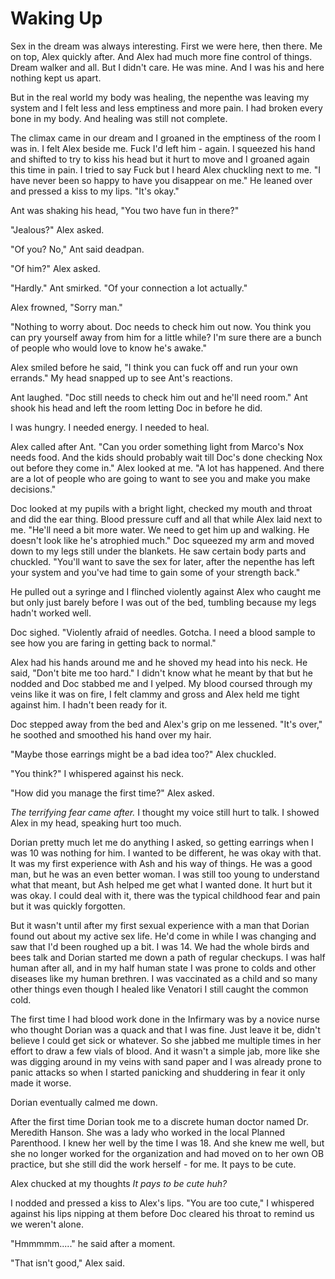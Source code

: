 # Waking Up

Sex in the dream was always interesting. First we were here, then there. Me on top, Alex quickly after. And Alex had much more fine control of things. Dream walker and all. But I didn't care. He was mine. And I was his and here nothing kept us apart.

But in the real world my body was healing, the nepenthe was leaving my system and I felt less and less emptiness and more pain. I had broken every bone in my body. And healing was still not complete.

The climax came in our dream and I groaned in the emptiness of the room I was in. I felt Alex beside me. Fuck I'd left him - again. I squeezed his hand and shifted to try to kiss his head but it hurt to move and I groaned again this time in pain. I tried to say Fuck but I heard Alex chuckling next to me. "I have never been so happy to have you disappear on me." He leaned over and pressed a kiss to my lips. "It's okay."

Ant was shaking his head, "You two have fun in there?"

"Jealous?" Alex asked.

"Of you? No," Ant said deadpan.

"Of him?" Alex asked.

"Hardly." Ant smirked. "Of your connection a lot actually."

Alex frowned, "Sorry man."

"Nothing to worry about. Doc needs to check him out now. You think you can pry yourself away from him for a little while?  I'm sure there are a bunch of people who would love to know he's awake."

Alex smiled before he said, "I think you can fuck off and run your own errands." My head snapped up to see Ant's reactions.  

Ant laughed. "Doc still needs to check him out and he'll need room." Ant shook his head and left the room letting Doc in before he did.

I was hungry. I needed energy. I needed to heal.

Alex called after Ant. "Can you order something light from Marco's Nox needs food. And the kids should probably wait till Doc's done checking Nox out before they come in." Alex looked at me. "A lot has happened. And there are a lot of people who are going to want to see you and make you make decisions."

Doc looked at my pupils with a bright light, checked my mouth and throat and did the ear thing. Blood pressure cuff and all that while Alex laid next to me. "He'll need a bit more water. We need to get him up and walking. He doesn't look like he's atrophied much."  Doc squeezed my arm and moved down to my legs still under the blankets. He saw certain body parts and chuckled. "You'll want to save the sex for later, after the nepenthe has left your system and you've had time to gain some of your strength back."

He pulled out a syringe and I flinched violently against Alex who caught me but only just barely before I was out of the bed, tumbling because my legs hadn't worked well.

Doc sighed. "Violently afraid of needles. Gotcha. I need a blood sample to see how you are faring in getting back to normal."

Alex had his hands around me and he shoved my head into his neck. He said, "Don't bite me too hard." I didn't know what he meant by that but he nodded and Doc stabbed me and I yelped. My blood coursed through my veins like it was on fire, I felt clammy and gross and Alex held me tight against him. I hadn't been ready for it.

Doc stepped away from the bed and Alex's grip on me lessened. "It's over," he soothed and smoothed his hand over my hair.

"Maybe those earrings might be a bad idea too?" Alex chuckled.

"You think?" I whispered against his neck.

"How did you manage the first time?" Alex asked.

_The terrifying fear came after._ I thought my voice still hurt to talk. I showed Alex in my head, speaking hurt too much.

Dorian pretty much let me do anything I asked, so getting earrings when I was 10 was nothing for him. I wanted to be different, he was okay with that. It was my first experience with Ash and his way of things. He was a good man, but he was an even better woman. I was still too young to understand what that meant, but Ash helped me get what I wanted done. It hurt but it was okay. I could deal with it, there was the typical childhood fear and pain but it was quickly forgotten.

But it wasn't until after my first sexual experience with a man that Dorian found out about my active sex life. He'd come in while I was changing and saw that I'd been roughed up a bit. I was 14. We had the whole birds and bees talk and Dorian started me down a path of regular checkups. I was half human after all, and in my half human state I was prone to colds and other diseases like my human brethren. I was vaccinated as a child and so many other things even though I healed like Venatori I still caught the common cold.

The first time I had blood work done in the Infirmary was by a novice nurse who thought Dorian was a quack and that I was fine. Just leave it be, didn't believe I could get sick or whatever. So she jabbed me multiple times in her effort to draw a few vials of blood. And it wasn't a simple jab, more like she was digging around in my veins with sand paper and I was already prone to panic attacks so when I started panicking and shuddering in fear it only made it worse.

Dorian eventually calmed me down.

After the first time Dorian took me to a discrete human doctor named Dr. Meredith Hanson. She was a lady who worked in the local Planned Parenthood. I knew her well by the time I was 18. And she knew me well, but she no longer worked for the organization and had moved on to her own OB practice, but she still did the work herself - for me. It pays to be cute.

Alex chucked at my thoughts _It pays to be cute huh?_

I nodded and pressed a kiss to Alex's lips. "You are too cute," I whispered against his lips nipping at them before Doc cleared his throat to remind us we weren't alone.

"Hmmmmm....." he said after a moment.

"That isn't good,"  Alex said.









